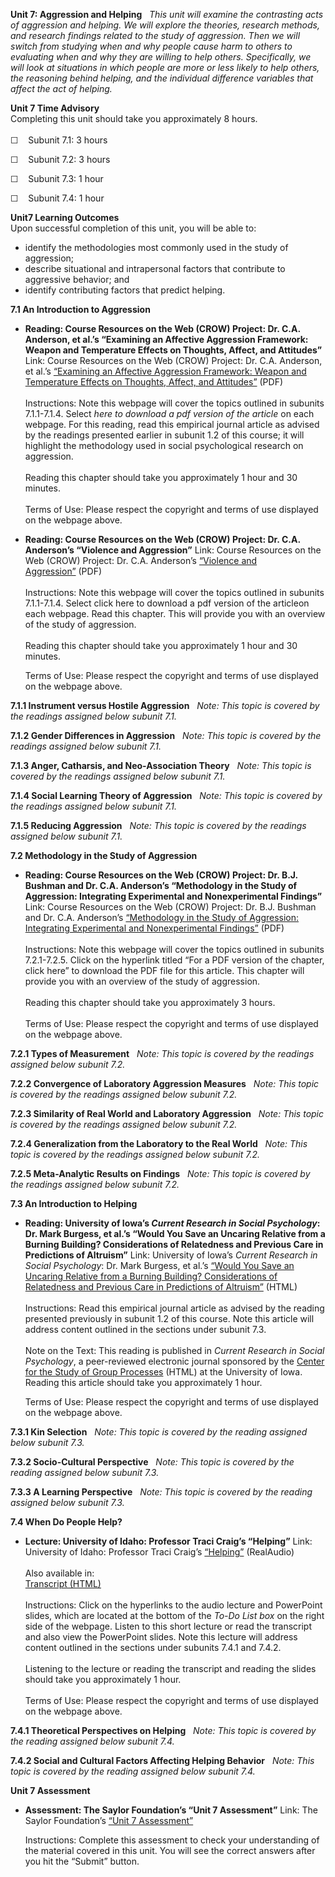 **Unit 7: Aggression and Helping** <span id="7"></span> 
*This unit will examine the contrasting acts of aggression and helping.
We will explore the theories, research methods, and research findings
related to the study of aggression. Then we will switch from studying
when and why people cause harm to others to evaluating when and why they
are willing to help others. Specifically, we will look at situations in
which people are more or less likely to help others, the reasoning
behind helping, and the individual difference variables that affect the
act of helping.*

**Unit 7 Time Advisory**  
Completing this unit should take you approximately 8 hours.  
    
 ☐    Subunit 7.1: 3 hours  
  
 ☐    Subunit 7.2: 3 hours  
  
 ☐    Subunit 7.3: 1 hour  
  
 ☐    Subunit 7.4: 1 hour

**Unit7 Learning Outcomes**  
Upon successful completion of this unit, you will be able to:  
-   identify the methodologies most commonly used in the study of
    aggression;
-   describe situational and intrapersonal factors that contribute to
    aggressive behavior; and
-   identify contributing factors that predict helping.

**7.1 An Introduction to Aggression** <span id="7.1"></span> 
-   **Reading: Course Resources on the Web (CROW) Project: Dr. C.A.
    Anderson, et al.’s “Examining an Affective Aggression Framework:
    Weapon and Temperature Effects on Thoughts, Affect, and Attitudes”**
    Link: Course Resources on the Web (CROW) Project: Dr. C.A. Anderson,
    et al.’s [“Examining an Affective Aggression Framework: Weapon and
    Temperature Effects on Thoughts, Affect, and
    Attitudes”](http://www.psychology.iastate.edu/faculty/caa/abstracts/1995-1999/96AAD.html) (PDF)  
        
     Instructions: Note this webpage will cover the topics outlined in
    subunits 7.1.1-7.1.4. Select *here to download* *a pdf version of
    the article* on each webpage. For this reading, read this empirical
    journal article as advised by the readings presented earlier in
    subunit 1.2 of this course; it will highlight the methodology used
    in social psychological research on aggression.   
        
     Reading this chapter should take you approximately 1 hour and 30
    minutes.  
        
     Terms of Use: Please respect the copyright and terms of use
    displayed on the webpage above.

-   **Reading: Course Resources on the Web (CROW) Project: Dr. C.A.
    Anderson’s “Violence and Aggression”**
    Link: Course Resources on the Web (CROW) Project: Dr. C.A.
    Anderson’s [“Violence and
    Aggression”](http://www.psychology.iastate.edu/faculty/caa/abstracts/2000-2004/EncPsy.html) (PDF)  
        
     Instructions: Note this webpage will cover the topics outlined in
    subunits 7.1.1-7.1.4. Select click here to download a pdf version of
    the articleon each webpage. Read this chapter. This will provide you
    with an overview of the study of aggression.  
        
     Reading this chapter should take you approximately 1 hour and 30
    minutes.  
      
     Terms of Use: Please respect the copyright and terms of use
    displayed on the webpage above.

**7.1.1 Instrument versus Hostile Aggression** <span id="7.1.1"></span> 
*Note: This topic is covered by the readings assigned below subunit
7.1.*

**7.1.2 Gender Differences in Aggression** <span id="7.1.2"></span> 
*Note: This topic is covered by the readings assigned below subunit
7.1.*

**7.1.3 Anger, Catharsis, and Neo-Association Theory** <span
id="7.1.3"></span> 
*Note: This topic is covered by the readings assigned below subunit
7.1.*

**7.1.4 Social Learning Theory of Aggression** <span id="7.1.4"></span> 
*Note: This topic is covered by the readings assigned below subunit
7.1.*

**7.1.5 Reducing Aggression** <span id="7.1.5"></span> 
*Note: This topic is covered by the readings assigned below subunit
7.1.*

**7.2 Methodology in the Study of Aggression** <span id="7.2"></span> 
-   **Reading: Course Resources on the Web (CROW) Project: Dr. B.J.
    Bushman and Dr. C.A. Anderson’s “Methodology in the Study of
    Aggression: Integrating Experimental and Nonexperimental Findings”**
    Link: Course Resources on the Web (CROW) Project: Dr. B.J. Bushman
    and Dr. C.A. Anderson’s [“Methodology in the Study of Aggression:
    Integrating Experimental and Nonexperimental
    Findings”](http://www.psychology.iastate.edu/faculty/caa/abstracts/1995-1999/98BA.html) (PDF)  
        
     Instructions: Note this webpage will cover the topics outlined in
    subunits 7.2.1-7.2.5. Click on the hyperlink titled “For a PDF
    version of the chapter, click here” to download the PDF file for
    this article. This chapter will provide you with an overview of the
    study of aggression.   
        
     Reading this chapter should take you approximately 3 hours.  
        
     Terms of Use: Please respect the copyright and terms of use
    displayed on the webpage above.

**7.2.1 Types of Measurement** <span id="7.2.1"></span> 
*Note: This topic is covered by the readings assigned below subunit
7.2.*

**7.2.2 Convergence of Laboratory Aggression Measures** <span
id="7.2.2"></span> 
*Note: This topic is covered by the readings assigned below subunit
7.2.*

**7.2.3 Similarity of Real World and Laboratory Aggression** <span
id="7.2.3"></span> 
*Note: This topic is covered by the readings assigned below subunit
7.2.*

**7.2.4 Generalization from the Laboratory to the Real World** <span
id="7.2.4"></span> 
*Note: This topic is covered by the readings assigned below subunit
7.2.*

**7.2.5 Meta-Analytic Results on Findings** <span id="7.2.5"></span> 
*Note: This topic is covered by the readings assigned below subunit
7.2.*

**7.3 An Introduction to Helping** <span id="7.3"></span> 
-   **Reading: University of Iowa’s *Current Research in Social
    Psychology*: Dr. Mark Burgess, et al.’s “Would You Save an Uncaring
    Relative from a Burning Building? Considerations of Relatedness and
    Previous Care in Predictions of Altruism”**
    Link: University of Iowa’s *Current Research in Social
    Psychology*: Dr. Mark Burgess, et al.’s [“Would You Save an Uncaring
    Relative from a Burning Building? Considerations of Relatedness and
    Previous Care in Predictions of
    Altruism”](http://www.uiowa.edu/~grpproc/crisp/crisp.9.15.html) (HTML)  
        
     Instructions: Read this empirical journal article as advised by the
    reading presented previously in subunit 1.2 of this course. Note
    this article will address content outlined in the sections under
    subunit 7.3.  
        
     Note on the Text: This reading is published in *Current Research in
    Social Psychology*, a peer-reviewed electronic journal sponsored by
    the [Center for the Study of Group
    Processes](http://www.uiowa.edu/~grpproc) (HTML) at the University
    of Iowa.  
     Reading this article should take you approximately 1 hour.   
      
     Terms of Use: Please respect the copyright and terms of use
    displayed on the webpage above.

**7.3.1 Kin Selection** <span id="7.3.1"></span> 
*Note: This topic is covered by the reading assigned below subunit 7.3.*

**7.3.2 Socio-Cultural Perspective** <span id="7.3.2"></span> 
*Note: This topic is covered by the reading assigned below subunit 7.3.*

**7.3.3 A Learning Perspective** <span id="7.3.3"></span> 
*Note: This topic is covered by the reading assigned below subunit 7.3.*

**7.4 When Do People Help?** <span id="7.4"></span> 
-   **Lecture: University of Idaho: Professor Traci Craig’s “Helping”**
    Link: University of Idaho: Professor Traci
    Craig’s [“Helping”](http://www.class.uidaho.edu/psyc320/lessons/lesson14/lesson14-1.htm) (RealAudio)  
        
     Also available in:  
     [Transcript
    (HTML)](http://www.class.uidaho.edu/psyc320/lessons/lesson14/lesson14-1_transcript.htm)  
        
     Instructions: Click on the hyperlinks to the audio lecture and
    PowerPoint slides, which are located at the bottom of the *To-Do
    List box* on the right side of the webpage. Listen to this short
    lecture or read the transcript and also view the PowerPoint
    slides. Note this lecture will address content outlined in the
    sections under subunits 7.4.1 and 7.4.2.  
        
     Listening to the lecture or reading the transcript and reading the
    slides should take you approximately 1 hour.  
        
     Terms of Use: Please respect the copyright and terms of use
    displayed on the webpage above.

**7.4.1 Theoretical Perspectives on Helping** <span id="7.4.1"></span> 
*Note: This topic is covered by the reading assigned below subunit 7.4.*

**7.4.2 Social and Cultural Factors Affecting Helping Behavior** <span
id="7.4.2"></span> 
*Note: This topic is covered by the reading assigned below subunit 7.4.*

**Unit 7 Assessment** <span id="7.5"></span> 
-   **Assessment: The Saylor Foundation’s “Unit 7 Assessment”**
    Link: The Saylor Foundation’s [“Unit 7
    Assessment”](http://school.saylor.org/mod/quiz/view.php?id=1330)  
      
     Instructions: Complete this assessment to check your understanding
    of the material covered in this unit. You will see the correct
    answers after you hit the “Submit” button.


